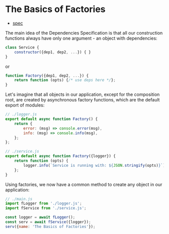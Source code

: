 # The Basics of Factories

* [spec](../spec/README.md)

The main idea of the Dependencies Specification is that all our construction functions always have only one argument -
an object with dependencies:

```javascript
class Service {
    constructor({dep1, dep2, ...}) { }
}
```

or

```javascript
function Factory({dep1, dep2, ...}) {
    return function (opts) {/* use deps here */};
}
```

Let's imagine that all objects in our application, except for the composition root, are created by asynchronous factory
functions, which are the default export of modules:

```javascript
// ./logger.js
export default async function Factory() {
    return {
        error: (msg) => console.error(msg),
        info: (msg) => console.info(msg),
    };
};
```

```javascript
// ./service.js
export default async function Factory({logger}) {
    return function (opts) {
        logger.info(`Service is running with: ${JSON.stringify(opts)}`);
    };
}
```

Using factories, we now have a common method to create any object in our application:

```javascript
// ./main.js
import fLogger from './logger.js';
import fService from './service.js';

const logger = await fLogger();
const serv = await fService({logger});
serv({name: 'The Basics of Factories'});
```